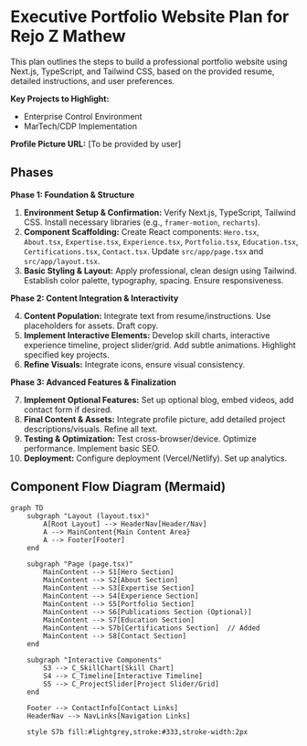 # Executive Portfolio Website Plan for Rejo Z Mathew

This plan outlines the steps to build a professional portfolio website using Next.js, TypeScript, and Tailwind CSS, based on the provided resume, detailed instructions, and user preferences.

**Key Projects to Highlight:**
*   Enterprise Control Environment
*   MarTech/CDP Implementation

**Profile Picture URL:** [To be provided by user]

## Phases

**Phase 1: Foundation & Structure**

1.  **Environment Setup & Confirmation:** Verify Next.js, TypeScript, Tailwind CSS. Install necessary libraries (e.g., `framer-motion`, `recharts`).
2.  **Component Scaffolding:** Create React components: `Hero.tsx`, `About.tsx`, `Expertise.tsx`, `Experience.tsx`, `Portfolio.tsx`, `Education.tsx`, `Certifications.tsx`, `Contact.tsx`. Update `src/app/page.tsx` and `src/app/layout.tsx`.
3.  **Basic Styling & Layout:** Apply professional, clean design using Tailwind. Establish color palette, typography, spacing. Ensure responsiveness.

**Phase 2: Content Integration & Interactivity**

4.  **Content Population:** Integrate text from resume/instructions. Use placeholders for assets. Draft copy.
5.  **Implement Interactive Elements:** Develop skill charts, interactive experience timeline, project slider/grid. Add subtle animations. Highlight specified key projects.
6.  **Refine Visuals:** Integrate icons, ensure visual consistency.

**Phase 3: Advanced Features & Finalization**

7.  **Implement Optional Features:** Set up optional blog, embed videos, add contact form if desired.
8.  **Final Content & Assets:** Integrate profile picture, add detailed project descriptions/visuals. Refine all text.
9.  **Testing & Optimization:** Test cross-browser/device. Optimize performance. Implement basic SEO.
10. **Deployment:** Configure deployment (Vercel/Netlify). Set up analytics.

## Component Flow Diagram (Mermaid)

```mermaid
graph TD
    subgraph "Layout (layout.tsx)"
        A[Root Layout] --> HeaderNav[Header/Nav]
        A --> MainContent{Main Content Area}
        A --> Footer[Footer]
    end

    subgraph "Page (page.tsx)"
        MainContent --> S1[Hero Section]
        MainContent --> S2[About Section]
        MainContent --> S3[Expertise Section]
        MainContent --> S4[Experience Section]
        MainContent --> S5[Portfolio Section]
        MainContent --> S6[Publications Section (Optional)]
        MainContent --> S7[Education Section]
        MainContent --> S7b[Certifications Section]  // Added
        MainContent --> S8[Contact Section]
    end

    subgraph "Interactive Components"
        S3 --> C_SkillChart[Skill Chart]
        S4 --> C_Timeline[Interactive Timeline]
        S5 --> C_ProjectSlider[Project Slider/Grid]
    end

    Footer --> ContactInfo[Contact Links]
    HeaderNav --> NavLinks[Navigation Links]

    style S7b fill:#lightgrey,stroke:#333,stroke-width:2px